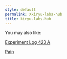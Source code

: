 ```yaml
---
style: default
permalink: Xkiryu-labs-hub
title: kiryu-labs-hub
---
```

You may also like:

[Experiment Log 423 A](http://scp-wiki.net/experiment-log-423-a)

[Pain](http://scp-wiki.net/the-rotting-man-of-stalingrad)
